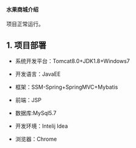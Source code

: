 #### 水果商城介绍


项目正常运行。

## 1. 项目部署



* 系统开发平台：Tomcat8.0+JDK1.8+Windows7

* 开发语言：JavaEE

* 框架：SSM-Spring+SpringMVC+Mybatis

* 前端：JSP

* 数据库:MySql5.7

* 开发环境：Intelij Idea

* 浏览器：Chrome

